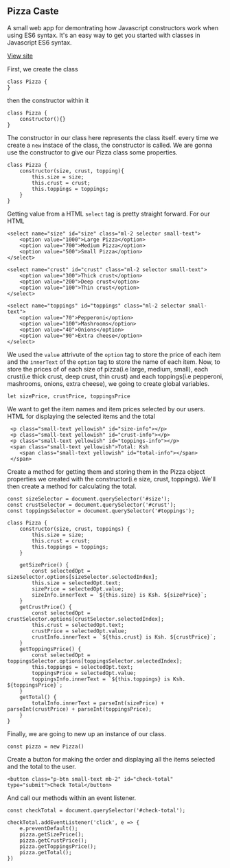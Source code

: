 ## Pizza Caste

A small web app for demontrating how Javascript constructors work when using ES6 syntax. It's an easy way to get you started with classes in Javascript ES6 syntax.

[View site](https://art-abdulwadud.github.io/pizza-castle/)

First, we create the class

```
class Pizza {
}
```

then the constructor within it

```
class Pizza {
	constructor(){}
}
```

The constructor in our class here represents the class itself. every time we create a `new` instace of the class, the constructor is called. We are gonna use the constructor to give our Pizza class some properties.

```
class Pizza {
	constructor(size, crust, topping){
		this.size = size;
		this.crust = crust;
		this.toppings = toppings;
	}
}
```

Getting value from a HTML `select` tag is pretty straight forward.
For our HTML

```
<select name="size" id="size" class="ml-2 selector small-text">
    <option value="1000">Large Pizza</option>
    <option value="700">Medium Pizza</option>
    <option value="500">Small Pizza</option>
</select>

<select name="crust" id="crust" class="ml-2 selector small-text">
    <option value="300">Thick crust</option>
    <option value="200">Deep crust</option>
    <option value="100">Thin crust</option>
</select>

<select name="toppings" id="toppings" class="ml-2 selector small-text">
    <option value="70">Pepperoni</option>
    <option value="100">Mashrooms</option>
    <option value="40">Onions</option>
    <option value="90">Extra cheese</option>
</select>
```

We used the `value` attrivute of the `option` tag to store the price of each item and the `innerText` of the `option` tag to store the name of each item.
Now, to store the prices of of each size of pizza(i.e large, medium, small), each crust(i.e thick crust, deep crust, thin crust) and each toppings(i.e pepperoni, mashrooms, onions, extra cheese), we going to create global variables.

```
let sizePrice, crustPrice, toppingsPrice
```

We want to get the item names and item prices selected by our users.
HTML for displaying the selected items and the total

```
 <p class="small-text yellowish" id="size-info"></p>
 <p class="small-text yellowish" id="crust-info"></p>
 <p class="small-text yellowish" id="toppings-info"></p>
 <span class="small-text yellowish">Total: Ksh
 	<span class="small-text yellowish" id="total-info"></span>
 </span>
```

Create a method for getting them and storing them in the Pizza object properties we created with the constructor(i.e size, crust, toppings). We'll then create a method for calculating the total.

```
const sizeSelector = document.querySelector('#size');
const crustSelector = document.querySelector('#crust');
const toppingsSelector = document.querySelector('#toppings');

class Pizza {
	constructor(size, crust, toppings) {
		this.size = size;
		this.crust = crust;
		this.toppings = toppings;
	}

	getSizePrice() {
		const selectedOpt = sizeSelector.options[sizeSelector.selectedIndex];
		this.size = selectedOpt.text;
		sizePrice = selectedOpt.value;
		sizeInfo.innerText = `${this.size} is Ksh. ${sizePrice}`;
	}
	getCrustPrice() {
		const selectedOpt = crustSelector.options[crustSelector.selectedIndex];
		this.crust = selectedOpt.text;
		crustPrice = selectedOpt.value;
		crustInfo.innerText = `${this.crust} is Ksh. ${crustPrice}`;
	}
	getToppingsPrice() {
		const selectedOpt = toppingsSelector.options[toppingsSelector.selectedIndex];
		this.toppings = selectedOpt.text;
		toppingsPrice = selectedOpt.value;
		toppingsInfo.innerText = `${this.toppings} is Ksh. ${toppingsPrice}`;
	}
	getTotal() {
		totalInfo.innerText = parseInt(sizePrice) + parseInt(crustPrice) + parseInt(toppingsPrice);
	}
}
```

Finally, we are going to new up an instance of our class.

```
const pizza = new Pizza()
```

Create a button for making the order and displaying all the items selected and the total to the user.

```
<button class="p-btn small-text mb-2" id="check-total" type="submit">Check Total</button>
```

And call our methods within an event listener.

```
const checkTotal = document.querySelector('#check-total');

checkTotal.addEventListener('click', e => {
	e.preventDefault();
	pizza.getSizePrice();
	pizza.getCrustPrice();
	pizza.getToppingsPrice();
	pizza.getTotal();
})
```
